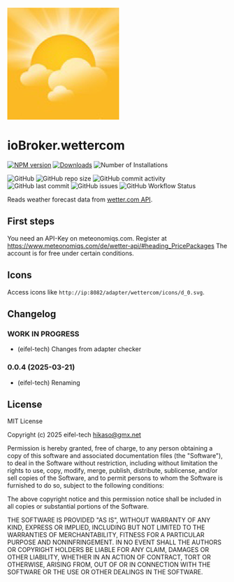 ![Logo](admin/wettercom.png)

# ioBroker.wettercom

[![NPM version](https://img.shields.io/npm/v/iobroker.wettercom.svg)](https://www.npmjs.com/package/iobroker.wettercom)
[![Downloads](https://img.shields.io/npm/dm/iobroker.wettercom.svg)](https://www.npmjs.com/package/iobroker.wettercom)
![Number of Installations](https://iobroker.live/badges/wettercom-installed.svg)

![GitHub](https://img.shields.io/github/license/eifel-tech/iobroker.wettercom?style=flat-square)
![GitHub repo size](https://img.shields.io/github/repo-size/eifel-tech/iobroker.wettercom?logo=github&style=flat-square)
![GitHub commit activity](https://img.shields.io/github/commit-activity/m/eifel-tech/iobroker.wettercom?logo=github&style=flat-square)
![GitHub last commit](https://img.shields.io/github/last-commit/eifel-tech/iobroker.wettercom?logo=github&style=flat-square)
![GitHub issues](https://img.shields.io/github/issues/eifel-tech/iobroker.wettercom?logo=github&style=flat-square)
![GitHub Workflow Status](https://img.shields.io/github/actions/workflow/status/eifel-tech/iobroker.wettercom/test-and-release.yml?branch=main&logo=github&style=flat-square)

Reads weather forecast data from [wetter.com API](https://www.wetter.com/).

## First steps

You need an API-Key on meteonomiqs.com. Register at https://www.meteonomiqs.com/de/wetter-api/#heading_PricePackages The account is for free under certain conditions.

## Icons

Access icons like `http://ip:8082/adapter/wettercom/icons/d_0.svg`.

## Changelog

<!--
	Placeholder for the next version (at the beginning of the line):
	### **WORK IN PROGRESS**
-->

### **WORK IN PROGRESS**

- (eifel-tech) Changes from adapter checker

### 0.0.4 (2025-03-21)

- (eifel-tech) Renaming

## License

MIT License

Copyright (c) 2025 eifel-tech <hikaso@gmx.net>

Permission is hereby granted, free of charge, to any person obtaining a copy
of this software and associated documentation files (the "Software"), to deal
in the Software without restriction, including without limitation the rights
to use, copy, modify, merge, publish, distribute, sublicense, and/or sell
copies of the Software, and to permit persons to whom the Software is
furnished to do so, subject to the following conditions:

The above copyright notice and this permission notice shall be included in all
copies or substantial portions of the Software.

THE SOFTWARE IS PROVIDED "AS IS", WITHOUT WARRANTY OF ANY KIND, EXPRESS OR
IMPLIED, INCLUDING BUT NOT LIMITED TO THE WARRANTIES OF MERCHANTABILITY,
FITNESS FOR A PARTICULAR PURPOSE AND NONINFRINGEMENT. IN NO EVENT SHALL THE
AUTHORS OR COPYRIGHT HOLDERS BE LIABLE FOR ANY CLAIM, DAMAGES OR OTHER
LIABILITY, WHETHER IN AN ACTION OF CONTRACT, TORT OR OTHERWISE, ARISING FROM,
OUT OF OR IN CONNECTION WITH THE SOFTWARE OR THE USE OR OTHER DEALINGS IN THE
SOFTWARE.
